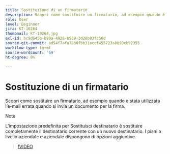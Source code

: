 ```yaml
---
title: Sostituzione di un firmatario
description: Scopri come sostituire un firmatario, ad esempio quando è stata utilizzata l’e-mail errata quando si invia un documento per la firma
role: User
level: Beginner
jira: KT-10264
thumbnail: KT-10264.jpg
exl-id: bc9d645b-b99a-4928-b539-3d28b83fc56d
source-git-commit: ad54f7afa78b0fbb31eccf455723a8890cb92355
workflow-type: tm+mt
source-wordcount: '69'
ht-degree: 0%

---
```


# Sostituzione di un firmatario

Scopri come sostituire un firmatario, ad esempio quando è stata utilizzata l’e-mail errata quando si invia un documento per la firma.

>[!NOTE]
>
>L’impostazione predefinita per Sostituisci destinatario è sostituire completamente il destinatario corrente con un nuovo destinatario. I piani a livello aziendale e aziendale dispongono di opzioni aggiuntive.

>[!VIDEO](https://video.tv.adobe.com/v/342340?quality=12&learn=on&hidetitle=true)
